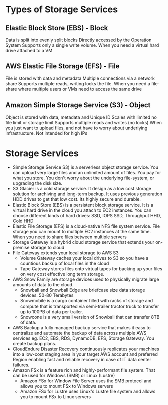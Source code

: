 # Types of Storage Services

## Elastic Block Store (EBS) - Block
Data is split into evenly split blocks
Directly accessed by the Operation System
Supports only a single write volume.
When you need a virtual hard drive attached to a VM

## AWS Elastic File Storage (EFS) - File
File is stored with data and metadata
Multiple connections via a network share
Supports multiple reads, writing locks the file.
When you need a file-share where multiple users or VMs need to access the same drive

## Amazon Simple Storage Service (S3) - Object
Object is stored with data, metadata and Unique ID
Scales with limited no file limit or storage limit
Supports multiple reads and writes (no locks)
When you just want to upload files, and not have to worry about underlying infrastructure. Not intended for high IPs

# Storage Services
- Simple Storage Service S3) is a serverless object storage service. You can upload very large files and an unlimited amount of files. You pay for what you store. You don't worry about the underlying file-system, or upgrading the disk size.
- S3 Glacier is a cold storage service. It design as a low cost storage solution for archiving and long-term backup.
It uses previous generation HDD drives to get that low cost. Its highly secure and durable.
- Elastic Block Store (EBS) is a persistent block storage service. It is a virtual hard drive in the cloud you attach to EC2 instances. You can choose different kinds of hard drives: SSD, IOPS SSD, Throughput HHD, Cold HHD
- Elastic File Storage (EFS) is a cloud-native NFS file system service. File storage you can mount to multiple EC2 instances at the same time. When you need to share files between multiple servers
- Storage Gateway is a hybrid cloud storage service that extends your on-premise storage to cloud
- File Gateway extends your local storage to AWS S3
    - Volume Gateway caches your local drives to S3 so you have a countious backup of local files in the cloud
    - Tape Gateway stores files onto virtual tapes for backing up your files on very cost effective long term storage.
- AWS Snow Family are storage devices used to physically migrate large amounts of data to the cloud.
    - Snowball and Snowball Edge are briefcase size data storage devices. 50-80 Terabytes
    - Snowmobile is a cargo container filled with racks of storage and compute that is transported via semi-trailer tractor truck to transfer up to 100PB of data per trailer.
    - Snowcone is a very small version of Snowball that can transfer 8TB of data.
- AWS Backup a fully managed backup service that makes it easy to centralize and automate the backup of data across multiple AWS services eg. EC2, EBS, RDS, DynamoDB, EFS, Storage Gateway. You create backup plans.
- CloudEndure Disaster Recovery continuously replicates your machines into a low-cost staging area in your target AWS account and preferred Region enabling fast and reliable recovery in case of IT data center failures.
- Amazon FSx is a feature rich and highly-performant file system. That can be used for Windows (SMB) or Linux (Lustre)
    - Amazon FSx for Window File Server uses the SMB protocol and allows you to mount FSx to Windows servers
    - Amazon FSx for Lustre uses Linux's Lustre file system and allows you to mount FSx to Linux servers